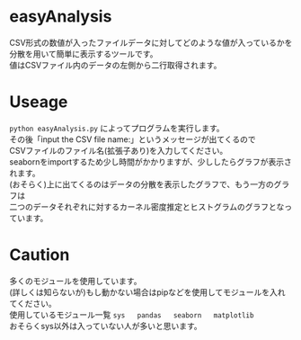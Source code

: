 # easyAnalysis
CSV形式の数値が入ったファイルデータに対してどのような値が入っているかを  
分散を用いて簡単に表示するツールです。  
値はCSVファイル内のデータの左側から二行取得されます。  

# Useage
`python easyAnalysis.py`
によってプログラムを実行します。  
その後「input the CSV file name:」というメッセージが出てくるので  
CSVファイルのファイル名(拡張子あり)を入力してください。  
seabornをimportするため少し時間がかかりますが、少ししたらグラフが表示されます。  
(おそらく)上に出てくるのはデータの分散を表示したグラフで、もう一方のグラフは  
二つのデータそれぞれに対するカーネル密度推定とヒストグラムのグラフとなっています。

# Caution
多くのモジュールを使用しています。  
(詳しくは知らないが)もし動かない場合はpipなどを使用してモジュールを入れてください。  
使用しているモジュール一覧
`sys  
pandas  
seaborn  
matplotlib`  
おそらくsys以外は入っていない人が多いと思います。

